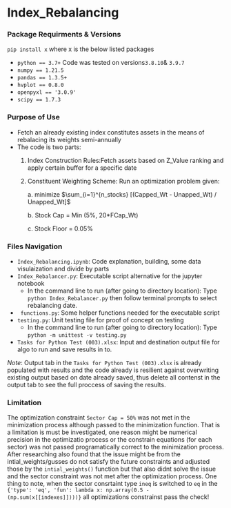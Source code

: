 # Index_Rebalancing

### Package Requirments & Versions
`pip install x` where x is the below listed packages
* `python == 3.7+` Code was tested on versions`3.8.10`& `3.9.7`
* `numpy == 1.21.5`
* `pandas == 1.3.5+`
* `hvplot == 0.8.0`
* `openpyxl == '3.0.9'`
* `scipy == 1.7.3`

### Purpose of Use
* Fetch an already existing index constitutes assets in the means of rebalacing its weights semi-annually
* The code is two parts:
    1. Index Construction Rules:Fetch assets based on Z_Value ranking and apply certain buffer for a specific date
    2. Constituent Weighting Scheme: Run an optimization problem given:
    
        a. minimize $\sum_{i=1}^{n_stocks} [(Capped_Wt - Unapped_Wt) / Unapped_Wt]$

        b. Stock Cap = Min (5%, 20*FCap_Wt)

        c. Stock Floor = 0.05%

### Files Navigation
* `Index_Rebalancing.ipynb`: Code explanation, building, some data visulaization and divide by parts
* `Index_Rebalancer.py`: Executable script alternative for the jupyter notebook
    - In the command line to run (after going to directory location): Type `python Index_Rebalancer.py` then follow terminal prompts to select rebalancing date.
* ` functions.py`: Some helper functions needed for the executable script
* `testing.py`: Unit testing file for proof of concept on testing
    - In the command line to run (after going to directory location): Type `python -m unittest -v testing.py`
* `Tasks for Python Test (003).xlsx`: Input and destination output file for algo to run and save results in to. 

*Note*: Output tab in the  `Tasks for Python Test (003).xlsx` is already populated with results and the code already is resilient against overwriting existing output based on date already saved, thus delete all contenst in the output tab to see the full proccess of saving the results.

### Limitation
The optimization constraint `Sector Cap = 50%` was not met in the minimization process although passed to the minimization
function. That is a limitation is must be investigated, one reason might be numerical precision in the optimizatio process
or the constrain equations (for each sector) was not passed programatically correct to the minimization process.
After researching also found that the issue might be from the intial_weights/gusses do not satisfy the future constraints and adjusted those by the `intial_weights()` function but that also didnt solve the issue and the sector constraint was not met after the optimization process.
One thing to note, when the sector consrtaint type `ineq` is switched to `eq` in the `{'type': 'eq', 'fun': lambda x: np.array(0.5 - (np.sum(x[[indexes]])))}` all optimizations constrainst pass the check!
